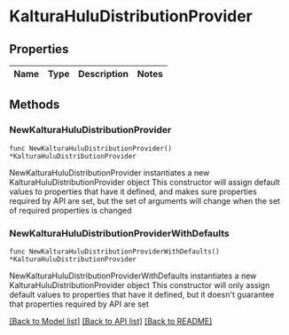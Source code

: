 # KalturaHuluDistributionProvider

## Properties

Name | Type | Description | Notes
------------ | ------------- | ------------- | -------------

## Methods

### NewKalturaHuluDistributionProvider

`func NewKalturaHuluDistributionProvider() *KalturaHuluDistributionProvider`

NewKalturaHuluDistributionProvider instantiates a new KalturaHuluDistributionProvider object
This constructor will assign default values to properties that have it defined,
and makes sure properties required by API are set, but the set of arguments
will change when the set of required properties is changed

### NewKalturaHuluDistributionProviderWithDefaults

`func NewKalturaHuluDistributionProviderWithDefaults() *KalturaHuluDistributionProvider`

NewKalturaHuluDistributionProviderWithDefaults instantiates a new KalturaHuluDistributionProvider object
This constructor will only assign default values to properties that have it defined,
but it doesn't guarantee that properties required by API are set


[[Back to Model list]](../README.md#documentation-for-models) [[Back to API list]](../README.md#documentation-for-api-endpoints) [[Back to README]](../README.md)


